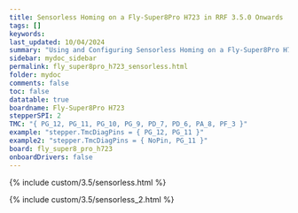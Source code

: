 ```yaml
---
title: Sensorless Homing on a Fly-Super8Pro H723 in RRF 3.5.0 Onwards
tags: []
keywords: 
last_updated: 10/04/2024
summary: "Using and Configuring Sensorless Homing on a Fly-Super8Pro H723"
sidebar: mydoc_sidebar
permalink: fly_super8pro_h723_sensorless.html
folder: mydoc
comments: false
toc: false
datatable: true
boardname: Fly-Super8Pro H723
stepperSPI: 2
TMC: "{ PG_12, PG_11, PG_10, PG_9, PD_7, PD_6, PA_8, PF_3 }"
example: "stepper.TmcDiagPins = { PG_12, PG_11 }"
example2: "stepper.TmcDiagPins = { NoPin, PG_11 }"
board: fly_super8_pro_h723
onboardDrivers: false
---
```


{% include custom/3.5/sensorless.html %}

{% include custom/3.5/sensorless_2.html %}
